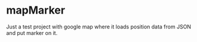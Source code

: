 # mapMarker
Just a test project with google map where it loads position data from JSON and put marker on it.
